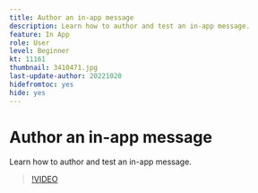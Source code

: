 ```yaml
---
title: Author an in-app message
description: Learn how to author and test an in-app message.
feature: In App
role: User
level: Beginner
kt: 11161
thumbnail: 3410471.jpg
last-update-author: 20221020
hidefromtoc: yes
hide: yes
---
```

# Author an in-app message

Learn how to author and test an in-app message.

>[!VIDEO](https://video.tv.adobe.com/v/3410471?quality=12&learn=on)
